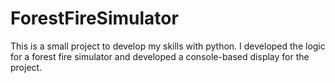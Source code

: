 # ForestFireSimulator
This is a small project to develop my skills with python. I developed the logic for a forest fire simulator and developed a
console-based display for the project.
